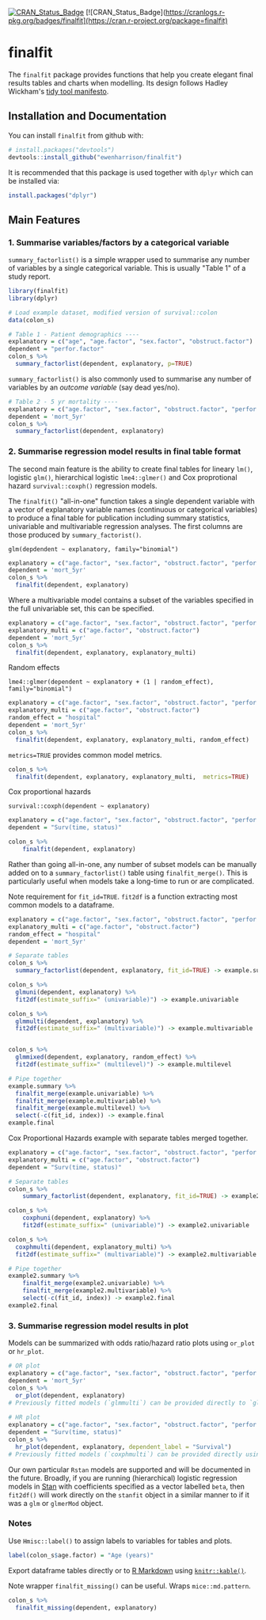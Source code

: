 [![CRAN_Status_Badge](http://www.r-pkg.org/badges/version/finalfit)](https://cran.r-project.org/package=finalfit)
[![CRAN_Status_Badge](https://cranlogs.r-pkg.org/badges/finalfit](https://cran.r-project.org/package=finalfit)


finalfit
==========

The `finalfit` package provides functions that help you create elegant final results tables and charts when modelling. 
Its design follows Hadley Wickham's [tidy tool manifesto](http://tidyverse.tidyverse.org/articles/manifesto.html).

Installation and Documentation
------------------------------

You can install `finalfit` from github with:

``` r
# install.packages("devtools")
devtools::install_github("ewenharrison/finalfit")
```

It is recommended that this package is used together with `dplyr` which can be installed via:

``` r
install.packages("dplyr")
```

Main Features
-------------

### 1. Summarise variables/factors by a categorical variable

`summary_factorlist()` is a simple wrapper used to summarise any number of variables by a single categorical variable. 
This is usually "Table 1" of a study report. 

``` r
library(finalfit)
library(dplyr)

# Load example dataset, modified version of survival::colon
data(colon_s)

# Table 1 - Patient demographics ----
explanatory = c("age", "age.factor", "sex.factor", "obstruct.factor")
dependent = "perfor.factor"
colon_s %>%
  summary_factorlist(dependent, explanatory, p=TRUE)

```

`summary_factorlist()` is also commonly used to summarise any number of variables by an *outcome variable* (say dead yes/no).  

``` r
# Table 2 - 5 yr mortality ----
explanatory = c("age.factor", "sex.factor", "obstruct.factor", "perfor.factor")
dependent = 'mort_5yr'
colon_s %>%
  summary_factorlist(dependent, explanatory)
```

### 2. Summarise regression model results in final table format

The second main feature is the ability to create final tables for lineary `lm()`, logistic `glm()`, hierarchical logistic `lme4::glmer()` and Cox proprotional hazard `survival::coxph()` regression models.

The `finalfit()` "all-in-one" function takes a single dependent variable with a vector of explanatory variable names 
(continuous or categorical variables) to produce a final table for publication including summary statistics, 
univariable and multivariable regression analyses. The first columns are those produced by 
`summary_factorist()`. 

`glm(depdendent ~ explanatory, family="binomial")`

``` r
explanatory = c("age.factor", "sex.factor", "obstruct.factor", "perfor.factor")
dependent = 'mort_5yr'
colon_s %>%
  finalfit(dependent, explanatory)
```

Where a multivariable model contains a subset of the variables specified in the full univariable set, this can be specified. 

``` r
explanatory = c("age.factor", "sex.factor", "obstruct.factor", "perfor.factor")
explanatory_multi = c("age.factor", "obstruct.factor")
dependent = 'mort_5yr'
colon_s %>%
  finalfit(dependent, explanatory, explanatory_multi)
```

Random effects

`lme4::glmer(dependent ~ explanatory + (1 | random_effect), family="binomial")`

``` r
explanatory = c("age.factor", "sex.factor", "obstruct.factor", "perfor.factor")
explanatory_multi = c("age.factor", "obstruct.factor")
random_effect = "hospital"
dependent = 'mort_5yr'
colon_s %>%
  finalfit(dependent, explanatory, explanatory_multi, random_effect)
```

`metrics=TRUE` provides common model metrics. 

``` r
colon_s %>%
  finalfit(dependent, explanatory, explanatory_multi,  metrics=TRUE)
```

Cox proportional hazards 

`survival::coxph(dependent ~ explanatory)`

``` r
explanatory = c("age.factor", "sex.factor", "obstruct.factor", "perfor.factor")
dependent = "Surv(time, status)"

colon_s %>% 
	finalfit(dependent, explanatory)
```

Rather than going all-in-one, any number of subset models can be manually added on to a `summary_factorlist()` table using `finalfit_merge()`. This is particularly useful when models take a long-time to run or are complicated. 

Note requirement for `fit_id=TRUE`. `fit2df` is a function extracting most common models to a dataframe. 


``` r
explanatory = c("age.factor", "sex.factor", "obstruct.factor", "perfor.factor")
explanatory_multi = c("age.factor", "obstruct.factor")
random_effect = "hospital"
dependent = 'mort_5yr'

# Separate tables
colon_s %>%
  summary_factorlist(dependent, explanatory, fit_id=TRUE) -> example.summary

colon_s %>%
  glmuni(dependent, explanatory) %>%
  fit2df(estimate_suffix=" (univariable)") -> example.univariable

colon_s %>%
  glmmulti(dependent, explanatory) %>%
  fit2df(estimate_suffix=" (multivariable)") -> example.multivariable


colon_s %>%
  glmmixed(dependent, explanatory, random_effect) %>%
  fit2df(estimate_suffix=" (multilevel)") -> example.multilevel

# Pipe together
example.summary %>% 
  finalfit_merge(example.univariable) %>% 
  finalfit_merge(example.multivariable) %>% 
  finalfit_merge(example.multilevel) %>% 
  select(-c(fit_id, index)) -> example.final
example.final

```

Cox Proportional Hazards example with separate tables merged together.

``` r
explanatory = c("age.factor", "sex.factor", "obstruct.factor", "perfor.factor")
explanatory_multi = c("age.factor", "obstruct.factor")
dependent = "Surv(time, status)"

# Separate tables
colon_s %>%
	summary_factorlist(dependent, explanatory, fit_id=TRUE) -> example2.summary

colon_s %>%
	coxphuni(dependent, explanatory) %>%
	fit2df(estimate_suffix=" (univariable)") -> example2.univariable

colon_s %>%
  coxphmulti(dependent, explanatory_multi) %>%
  fit2df(estimate_suffix=" (multivariable)") -> example2.multivariable

# Pipe together
example2.summary %>% 
	finalfit_merge(example2.univariable) %>% 
	finalfit_merge(example2.multivariable) %>% 
	select(-c(fit_id, index)) -> example2.final
example2.final
```

### 3. Summarise regression model results in plot

Models can be summarized with odds ratio/hazard ratio plots using `or_plot` or `hr_plot`. 

``` r
# OR plot
explanatory = c("age.factor", "sex.factor", "obstruct.factor", "perfor.factor")
dependent = 'mort_5yr'
colon_s %>%
  or_plot(dependent, explanatory)
# Previously fitted models (`glmmulti`) can be provided directly to `glmfit`  
  
# HR plot
explanatory = c("age.factor", "sex.factor", "obstruct.factor", "perfor.factor")
dependent = "Surv(time, status)"
colon_s %>%
  hr_plot(dependent, explanatory, dependent_label = "Survival")
# Previously fitted models (`coxphmulti`) can be provided directly using `coxfit`
```

Our own particular `Rstan` models are supported and will be documented in the future. Broadly, if you are running (hierarchical) logistic regression models in [Stan](http://mc-stan.org/users/interfaces/rstan) with coefficients specified as a vector labelled `beta`, then `fit2df()` will work directly on the `stanfit` object in a similar manner to if it was a `glm` or `glmerMod` object. 

### Notes

Use `Hmisc::label()` to assign labels to variables for tables and plots.

``` r
label(colon_s$age.factor) = "Age (years)"
```

Export dataframe tables directly or to [R Markdown](http://rmarkdown.rstudio.com) using [`knitr::kable()`](https://yihui.name/knitr/).

Note wrapper `finalfit_missing()` can be useful. Wraps `mice::md.pattern`.

``` r
colon_s %>%
  finalfit_missing(dependent, explanatory)
```
